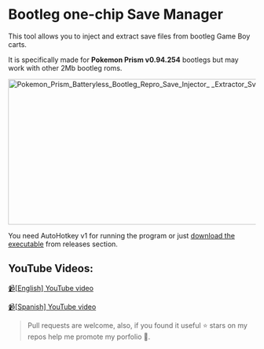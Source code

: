 
# Bootleg one-chip Save Manager

This tool allows you to inject and extract save files from bootleg Game Boy carts.

It is specifically made for **Pokemon Prism v0.94.254** bootlegs but may work with other 2Mb bootleg roms.

<img width="642" height="297" alt="Pokemon_Prism_Batteryless_Bootleg_Repro_Save_Injector_ _Extractor_SvgxvATRBq" src="https://github.com/user-attachments/assets/831357f7-371b-4ad8-be30-542758a69f4a" />

You need AutoHotkey v1 for running the program or just [download the executable](https://github.com/elModo7/GBC-Batteryless-Save-Tool/releases/) from releases section.

## YouTube Videos:
[📹\[English\] YouTube video](https://youtu.be/0jAVcUjAwSY)

[📹\[Spanish\] YouTube video](https://youtu.be/IhN1iViYwTg)

> Pull requests are welcome, also, if you found it useful ⭐ stars on my repos help me promote my porfolio 🚀.


